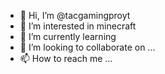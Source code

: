 - 👋 Hi, I’m @tacgamingproyt
- 👀 I’m interested in minecraft
- 🌱 I’m currently learning 
- 💞️ I’m looking to collaborate on ...
- 📫 How to reach me ...

<!---
tacgamingproyt/tacgamingproyt is a ✨ special ✨ repository because its `README.md` (this file) appears on your GitHub profile.
You can click the Preview link to take a look at your changes.
--->
